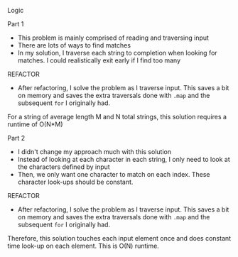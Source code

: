 Logic

Part 1

- This problem is mainly comprised of reading and traversing input
- There are lots of ways to find matches
- In my solution, I traverse each string to completion when looking for matches. I could realistically exit early if I find too many

REFACTOR
- After refactoring, I solve the problem as I traverse input. This saves a bit on memory and saves the extra traversals done with `.map` and the subsequent `for` I originally had.

For a string of average length M and N total strings, this solution requires a runtime of O(N*M)

Part 2

- I didn't change my approach much with this solution
- Instead of looking at each character in each string, I only need to look at the characters defined by input
- Then, we only want one character to match on each index. These character look-ups should be constant.

REFACTOR
- After refactoring, I solve the problem as I traverse input. This saves a bit on memory and saves the extra traversals done with `.map` and the subsequent `for` I originally had.

Therefore, this solution touches each input element once and does constant time look-up on each element. This is O(N) runtime.

